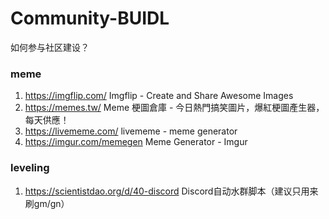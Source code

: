 # Community-BUIDL

如何参与社区建设？

### meme

1. https://imgflip.com/ Imgflip - Create and Share Awesome Images
2. https://memes.tw/ Meme 梗圖倉庫 - 今日熱門搞笑圖片，爆紅梗圖產生器，每天供應！
2. https://livememe.com/ livememe - meme generator
2. https://imgur.com/memegen Meme Generator - Imgur

### leveling

1. https://scientistdao.org/d/40-discord Discord自动水群脚本（建议只用来刷gm/gn）

